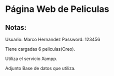 # Página Web de Peliculas

## Notas: 

Usuario: Marco Hernandez
Password: 123456

Tiene cargadas 6 peliculas(Creo).

Utiliza el servicio Xampp.

Adjunto Base de datos que utiliza. 